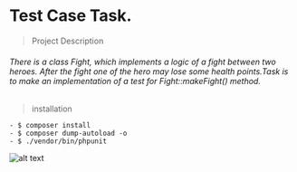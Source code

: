 # Test Case Task.

> Project Description

###### There is a class Fight, which implements a logic of a fight between two heroes. After the fight one of the hero may lose some health points.Task is to make an implementation of a test for Fight::makeFight() method.

> installation

```
- $ composer install
- $ composer dump-autoload -o
- $ ./vendor/bin/phpunit
```

![alt text](https://i.ibb.co/gj3myHT/upwork-test-case-task.png)